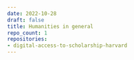 ```yaml
---
date: 2022-10-28
draft: false
title: Humanities in general
repo_count: 1
repositories:
- digital-access-to-scholarship-harvard
---
```




